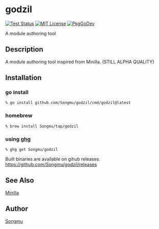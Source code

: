 godzil
=======

[![Test Status](https://github.com/Songmu/godzil/workflows/test/badge.svg?branch=main)][actions]
[![MIT License](https://img.shields.io/github/license/Songmu/godzil)][license]
[![PkgGoDev](https://pkg.go.dev/badge/github.com/Songmu/godzil)][PkgGoDev]

[actions]: https://github.com/Songmu/godzil/actions?workflow=test
[license]: https://github.com/Songmu/godzil/blob/main/LICENSE
[PkgGoDev]: https://pkg.go.dev/github.com/Songmu/godzil

A module authoring tool

## Description

A module authoring tool inspired from Minilla. (STILL ALPHA QUALITY)

## Installation

### go install

    % go install github.com/Songmu/godzil/cmd/godzil@latest

### homebrew

    % brew install Songmu/tap/godzil

### using [ghg](https://github.com/Songmu/ghg)

    % ghg get Songmu/godzil

Built binaries are available on gihub releases.
<https://github.com/Songmu/godzil/releases>

## See Also

[Minilla](https://github.com/tokuhirom/Minilla)

## Author

[Songmu](https://github.com/Songmu)
